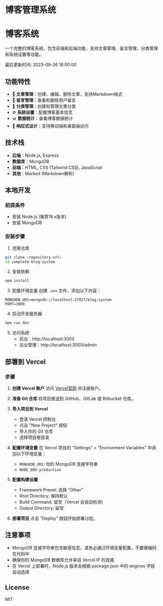 # 博客管理系统
# 博客系统
一个完整的博客系统，包含前端和后端功能，支持文章管理、留言管理、分类管理和系统设置等功能。

最后更新时间: 2023-09-26 18:00:00

## 功能特性

- 📝 **文章管理**：创建、编辑、删除文章，支持Markdown格式
- 💬 **留言管理**：查看和删除用户留言
- 📁 **分类管理**：创建和管理文章分类
- ⚙️ **系统设置**：配置博客基本信息
- 📊 **数据统计**：查看博客数据统计
- 📱 **响应式设计**：支持移动端和桌面端访问

## 技术栈

- **后端**：Node.js, Express
- **数据库**：MongoDB
- **前端**：HTML, CSS (Tailwind CSS), JavaScript
- **其他**：Marked (Markdown解析)

## 本地开发

### 前提条件

- 安装 Node.js (推荐18.x版本)
- 安装 MongoDB

### 安装步骤

1. 克隆仓库
```bash
git clone <repository-url>
cd complete-blog-system
```

2. 安装依赖
```bash
npm install
```

3. 配置环境变量
创建 `.env` 文件，添加以下内容：
```
MONGODB_URI=mongodb://localhost:27017/blog-system
PORT=3000
```

4. 启动开发服务器
```bash
npm run dev
```

5. 访问系统
   - 前台：http://localhost:3000
   - 后台管理：http://localhost:3000/admin

## 部署到 Vercel

### 步骤

1. **创建 Vercel 账户**
   访问 [Vercel官网](https://vercel.com/) 并注册账户。

2. **准备 Git 仓库**
   将项目推送到 GitHub、GitLab 或 Bitbucket 仓库。

3. **导入项目到 Vercel**
   - 登录 Vercel 控制台
   - 点击 "New Project" 按钮
   - 导入你的 Git 仓库
   - 选择项目根目录

4. **配置环境变量**
   在 Vercel 项目的 "Settings" > "Environment Variables" 中添加以下环境变量：
   - `MONGODB_URI`: 你的 MongoDB 连接字符串
   - `NODE_ENV`: `production`

5. **配置构建设置**
   - Framework Preset: 选择 "Other"
   - Root Directory: 保持默认
   - Build Command: 留空（Vercel 会自动检测）
   - Output Directory: 留空

6. **部署项目**
   点击 "Deploy" 按钮开始部署过程。

## 注意事项

- MongoDB 连接字符串包含敏感信息，请务必通过环境变量配置，不要硬编码在代码中
- 确保你的 MongoDB 数据库允许来自 Vercel IP 的连接
- 在 Vercel 上部署时，Node.js 版本会根据 package.json 中的 engines 字段自动选择

## License

MIT